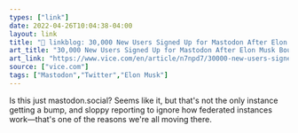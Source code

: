 ```yaml
---
types: ["link"]
date: 2022-04-26T10:04:38-04:00
layout: link
title: "🔗 linkblog: 30,000 New Users Signed Up for Mastodon After Elon Musk Bought Twitter'"
art_title: "30,000 New Users Signed Up for Mastodon After Elon Musk Bought Twitter"
art_link: "https://www.vice.com/en/article/n7npd7/30000-new-users-signed-up-for-mastodon-after-elon-musk-bought-twitter"
source: ["vice.com"]
tags: ["Mastodon","Twitter","Elon Musk"]
---
```

Is this just mastodon.social? Seems like it, but that's not the only instance getting a bump, and sloppy reporting to ignore how federated instances work—that's one of the reasons we're all moving there.
